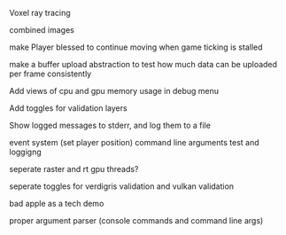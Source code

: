 Voxel ray tracing

combined images

make Player blessed to continue moving when game ticking is stalled

make a buffer upload abstraction to test how much data can be uploaded per frame consistently

Add views of cpu and gpu memory usage in debug menu

Add toggles for validation layers

Show logged messages to stderr, and log them to a file

event system (set player position)
command line arguments test and loggigng

seperate raster and rt gpu threads?

seperate toggles for verdigris validation and vulkan validation

bad apple as a tech demo

proper argument parser (console commands and command line args)